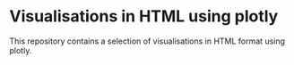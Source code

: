 # Visualisations in HTML using plotly

This repository contains a selection of visualisations in HTML format using plotly.
